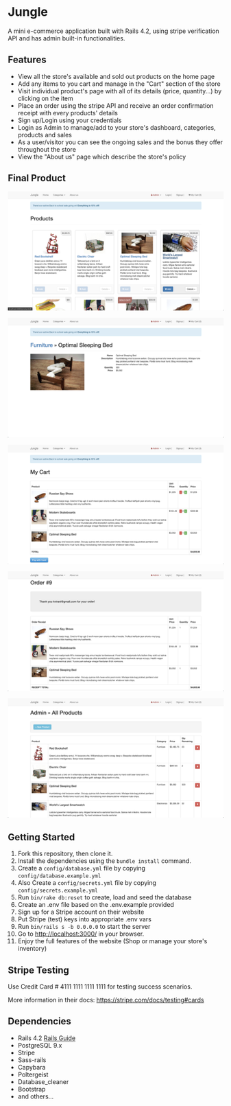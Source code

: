 # Jungle

A mini e-commerce application built with Rails 4.2, using stripe verification API and has admin built-in functionalities.

## Features

- View all the store's available and sold out products on the home page
- Add any items to you cart and manage in the "Cart" section of the store
- Visit individual product's page with all of its details (price, quantity...) by clicking on the item
- Place an order using the stripe API and receive an order confirmation receipt with every products' details
- Sign up/Login using your credentials
- Login as Admin to manage/add to your store's dashboard, categories, products and sales
- As a user/visitor you can see the ongoing sales and the bonus they offer throughout the store
- View the "About us" page which describe the store's policy

## Final Product

!["Home page display & Add to cart and producgt details functionality"](https://github.com/TheoMLP/jungle-rails/blob/master/docs/home_page.png?raw=true)

!["Product page with item details"](https://github.com/TheoMLP/jungle-rails/blob/master/docs/product_page.png?raw=true)

!["My Cart page displaying items and total price, with payment functionality using the Stripe API"](https://github.com/TheoMLP/jungle-rails/blob/master/docs/my_cart.png?raw=true)

!["Order receipt page displaying the item bought and total order price"](https://github.com/TheoMLP/jungle-rails/blob/master/docs/order_receipt.png?raw=true)

!["Example of admin section where the admin can manage/add products"](https://github.com/TheoMLP/jungle-rails/blob/master/docs/admin_product_section.png?raw=true)

## Getting Started

1. Fork this repository, then clone it.
2. Install the dependencies using the `bundle install` command.
3. Create a `config/database.yml` file by copying `config/database.example.yml`
4. Also Create a `config/secrets.yml` file by copying `config/secrets.example.yml`
5. Run `bin/rake db:reset` to create, load and seed the database
6. Create an .env file based on the .env.example provided
7. Sign up for a Stripe account on their website
8. Put Stripe (test) keys into appropriate .env vars
9. Run `bin/rails s -b 0.0.0.0` to start the server
10. Go to <http://localhost:3000/> in your browser.
11. Enjoy the full features of the website (Shop or manage your store's inventory)

## Stripe Testing

Use Credit Card # 4111 1111 1111 1111 for testing success scenarios.

More information in their docs: <https://stripe.com/docs/testing#cards>

## Dependencies

- Rails 4.2 [Rails Guide](http://guides.rubyonrails.org/v4.2/)
- PostgreSQL 9.x
- Stripe
- Sass-rails
- Capybara
- Poltergeist
- Database_cleaner
- Bootstrap
- and others...

